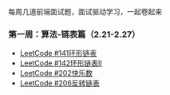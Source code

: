 每周几道前端面试题，面试驱动学习，一起卷起来

### 第一周：算法-链表篇（2.21-2.27）

- [LeetCode #141环形链表](./category/algorithm/1Week-leetcode141.md)
- [LeetCode #142环形链表II](./category/algorithm/1Week-leetcode142.md)
- [LeetCode #202快乐数](./category/algorithm/1Week-leetcode202.md)
- [LeetCode #206反转链表](./category/algorithm/1Week-leetcode206.md)